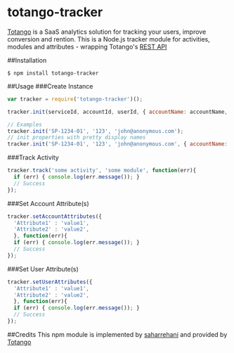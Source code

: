 # totango-tracker
[Totango](http://www.totango.com) is a SaaS analytics solution for tracking your users, improve conversion
and rention.
This is a Node.js tracker module for activities, modules and attributes - wrapping Totango's [REST API](https://totango.zendesk.com/hc/en-us/articles/203639605-Server-Backend-Integration-HTTP-)

##Installation
```
$ npm install totango-tracker
```

##Usage
###Create Instance
```js
var tracker = require('totango-tracker')();

tracker.init(serviceId, accountId, userId, { accountName: accountName, userName: userName});

// Examples
tracker.init('SP-1234-01', '123', 'john@anonymous.com');
// init properties with pretty display names
tracker.init('SP-1234-01', '123', 'john@anonymous.com', { accountName: 'Anonymous Industries', userName: 'John Doe'});
```

###Track Activity
```js
tracker.track('some activity', 'some module', function(err){
  if (err) { console.log(err.message()); }
  // Success
});
```

###Set Account Attribute(s)
```js
tracker.setAccountAttributes({
  'Attribute1' : 'value1',
  'Attribute2' : 'value2',
  }, function(err){
  if (err) { console.log(err.message()); }
  // Success
});
```

###Set User Attribute(s)
```js
tracker.setUserAttributes({
  'Attribute1' : 'value1',
  'Attribute2' : 'value2',
  }, function(err){
  if (err) { console.log(err.message()); }
  // Success
});
```

##Credits
This npm module is implemented by [saharrehani](https://github.com/saharrehani) and provided by [Totango](http://www.totango.com)
